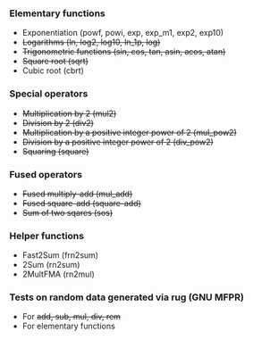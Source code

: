 ### Elementary functions

* Exponentiation (powf, powi, exp, exp_m1, exp2, exp10)
* ~~Logarithms (ln, log2, log10, ln_1p, log)~~
* ~~Trigonometric functions (sin, cos, tan, asin, acos, atan)~~
* ~~Square root (sqrt)~~
* Cubic root (cbrt)

### Special operators

* ~~Multiplication by 2 (mul2)~~
* ~~Division by 2 (div2)~~
* ~~Multiplication by a positive integer power of 2 (mul_pow2)~~
* ~~Division by a positive integer power of 2 (div_pow2)~~
* ~~Squaring (square)~~

### Fused operators

* ~~Fused multiply-add (mul_add)~~
* ~~Fused square-add (square-add)~~
* ~~Sum of two sqares (sos)~~

### Helper functions

* Fast2Sum (frn2sum)
* 2Sum (rn2sum)
* 2MultFMA (rn2mul)

### Tests on random data generated via rug (GNU MFPR)

* For ~~add, sub, mul, div, rem~~
* For elementary functions
